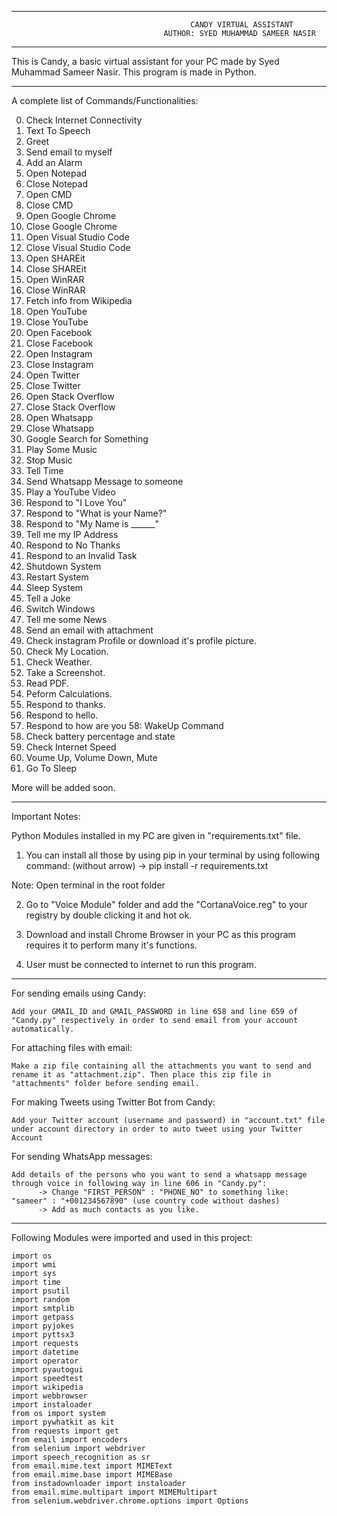 -----------------------------------------------------------------------------------------------------------------
                                            CANDY VIRTUAL ASSISTANT
                                      AUTHOR: SYED MUHAMMAD SAMEER NASIR
-----------------------------------------------------------------------------------------------------------------

This is Candy, a basic virtual assistant for your PC made by Syed Muhammad Sameer Nasir. This program is made in Python.

-----------------------------------------------------------------------------------------------------------------
A complete list of Commands/Functionalities:

0. Check Internet Connectivity
1. Text To Speech
2. Greet
3. Send email to myself
4. Add an Alarm
5. Open Notepad
6. Close Notepad
7. Open CMD
8. Close CMD
9. Open Google Chrome
10. Close Google Chrome
11. Open Visual Studio Code
12. Close Visual Studio Code
13. Open SHAREit
14. Close SHAREit
15. Open WinRAR
16. Close WinRAR
17. Fetch info from Wikipedia
18. Open YouTube
19. Close YouTube
20. Open Facebook
21. Close Facebook
22. Open Instagram
23. Close Instagram
24. Open Twitter
25. Close Twitter
26. Open Stack Overflow
27. Close Stack Overflow
28. Open Whatsapp
29. Close Whatsapp
30. Google Search for Something
31. Play Some Music
32. Stop Music
33. Tell Time
34. Send Whatsapp Message to someone
35. Play a YouTube Video
36. Respond to "I Love You"
37. Respond to "What is your Name?"
38. Respond to "My Name is ______"
39. Tell me my IP Address
40. Respond to No Thanks
41. Respond to an Invalid Task
42. Shutdown System
43. Restart System
44. Sleep System
45. Tell a Joke
46. Switch Windows
47. Tell me some News 
48. Send an email with attachment
49. Check instagram Profile or download it's profile picture.
50. Check My Location.
51. Check Weather.
52. Take a Screenshot.
53. Read PDF.
54. Peform Calculations.
55. Respond to thanks.
56. Respond to hello.
57. Respond to how are you
58: WakeUp Command
59. Check battery percentage and state
60. Check Internet Speed
61. Voume Up, Volume Down, Mute
62. Go To Sleep

More will be added soon.

-----------------------------------------------------------------------------------------------------------------
Important Notes:

Python Modules installed in my PC are given in "requirements.txt" file. 
1. You can install all those by using pip in your terminal by using following command: (without arrow)
      -> pip install -r requirements.txt
  
Note: Open terminal in the root folder

2. Go to "Voice Module" folder and add the "CortanaVoice.reg" to your registry by double clicking it and hot ok.

3. Download and install Chrome Browser in your PC as this program requires it to perform many it's functions.

4. User must be connected to internet to run this program.

-----------------------------------------------------------------------------------------------------------------
For sending emails using Candy:

    Add your GMAIL_ID and GMAIL_PASSWORD in line 658 and line 659 of "Candy.py" respectively in order to send email from your account automatically.
    
For attaching files with email:
    
    Make a zip file containing all the attachments you want to send and rename it as "attachment.zip". Then place this zip file in "attachments" folder before sending email.

For making Tweets using Twitter Bot from Candy:
    
    Add your Twitter account (username and password) in "account.txt" file under account directory in order to auto tweet using your Twitter Account

For sending WhatsApp messages:
    
    Add details of the persons who you want to send a whatsapp message through voice in following way in line 606 in "Candy.py":
          -> Change "FIRST_PERSON" : "PHONE_NO" to something like:   "sameer" : "+001234567890" (use country code without dashes)
          -> Add as much contacts as you like.
          
-----------------------------------------------------------------------------------------------------------------

Following Modules were imported and used in this project:

    import os
    import wmi
    import sys
    import time
    import psutil
    import random
    import smtplib
    import getpass
    import pyjokes
    import pyttsx3
    import requests
    import datetime
    import operator
    import pyautogui
    import speedtest
    import wikipedia
    import webbrowser
    import instaloader
    from os import system
    import pywhatkit as kit
    from requests import get
    from email import encoders
    from selenium import webdriver
    import speech_recognition as sr
    from email.mime.text import MIMEText
    from email.mime.base import MIMEBase
    from instadownloader import instaloader
    from email.mime.multipart import MIMEMultipart 
    from selenium.webdriver.chrome.options import Options 
